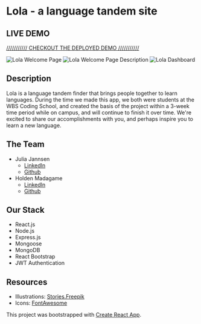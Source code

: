# Lola - a language tandem site

## LIVE DEMO
 [/////////// CHECKOUT THE DEPLOYED DEMO ///////////](https://lola-tandem.netlify.app/) 
 
![Lola Welcome Page](https://i.ibb.co/F3xv3hx/Screenshot-2020-09-09-at-21-40-50.png)
![Lola Welcome Page Description](https://i.ibb.co/h7TcX5y/Screenshot-2020-09-09-at-21-41-06.png)
![Lola Dashboard](https://i.ibb.co/M6bjcZP/Screenshot-2020-09-09-at-21-41-54.png)

## Description

Lola is a language tandem finder that brings people together to learn languages. During the time we made this app, we both were students at the WBS Coding School, and created the basis of the project within a 3-week time period while on campus, and will continue to finish it over time. We're excited to share our accomplishments with you, and perhaps inspire you to learn a new language.

## The Team

- Julia Jannsen
  - [LinkedIn](https://www.linkedin.com/in/juliamj/)
  - [Github](https://github.com/juliamj)
- Holden Madagame
  - [LinkedIn](https://www.linkedin.com/in/holdenmad/)
  - [Github](https://github.com/holdenmad)


## Our Stack

- React.js
- Node.js
- Express.js
- Mongoose
- MongoDB
- React Bootstrap
- JWT Authentication

## Resources

- Illustrations: [Stories.Freepik](https://stories.freepik.com/)
- Icons: [FontAwesome](https://fontawesome.com/)

This project was bootstrapped with [Create React App](https://github.com/facebook/create-react-app).
